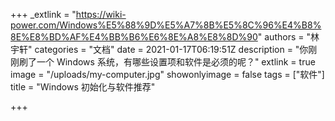 +++
_extlink = "https://wiki-power.com/Windows%E5%88%9D%E5%A7%8B%E5%8C%96%E4%B8%8E%E8%BD%AF%E4%BB%B6%E6%8E%A8%E8%8D%90"
authors = "林宇轩"
categories = "文档"
date = 2021-01-17T06:19:51Z
description = "你刚刚刷了一个 Windows 系统，有哪些设置项和软件是必须的呢？"
extlink = true
image = "/uploads/my-computer.jpg"
showonlyimage = false
tags = ["软件"]
title = "Windows 初始化与软件推荐"

+++
